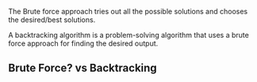 The Brute force approach tries out all the possible solutions and chooses the desired/best solutions. 

A backtracking algorithm is a problem-solving algorithm that uses a brute force approach for finding the desired output.



Brute Force? vs Backtracking
-------
